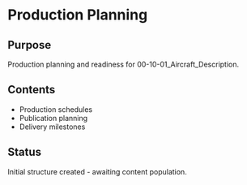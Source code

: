 # Production Planning

## Purpose
Production planning and readiness for 00-10-01_Aircraft_Description.

## Contents
- Production schedules
- Publication planning
- Delivery milestones

## Status
Initial structure created - awaiting content population.
